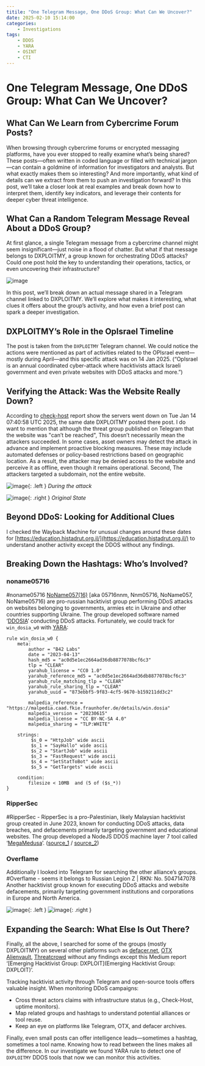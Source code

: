 ```yaml
---
titile: "One Telegram Message, One DDoS Group: What Can We Uncover?"
date: 2025-02-10 15:14:00
categories: 
    - Investigations
tags: 
    - DDOS
    - YARA
    - OSINT
    - CTI
---
```


# One Telegram Message, One DDoS Group: What Can We Uncover?

## What Can We Learn from Cybercrime Forum Posts?
When browsing through cybercrime forums or encrypted messaging platforms, have you ever stopped to really examine what’s being shared? These posts—often written in coded language or filled with technical jargon—can contain a goldmine of information for investigators and analysts. But what exactly makes them so interesting? And more importantly, what kind of details can we extract from them to push an investigation forward?
In this post, we’ll take a closer look at real examples and break down how to interpret them, identify key indicators, and leverage their contents for deeper cyber threat intelligence.

## What Can a Random Telegram Message Reveal About a DDoS Group?
At first glance, a single Telegram message from a cybercrime channel might seem insignificant—just noise in a flood of chatter. But what if that message belongs to DXPLOITMY, a group known for orchestrating DDoS attacks? Could one post hold the key to understanding their operations, tactics, or even uncovering their infrastructure?

![image](https://github.com/user-attachments/assets/96384174-7e60-44e8-916d-19181f0a518a)

In this post, we’ll break down an actual message shared in a Telegram channel linked to DXPLOITMY. We’ll explore what makes it interesting, what clues it offers about the group’s activity, and how even a brief post can spark a deeper investigation.

## DXPLOITMY’s Role in the OpIsrael Timeline
The post is taken from the `DXPLOITMY` Telegram channel.
We could notice the actions were mentioned as part of activities related to the OPIsrael event—mostly during April—and this specific attack was on 14 Jan 2025. (“OpIsrael is an annual coordinated cyber-attack where hacktivists attack Israeli government and even private websites with DDoS attacks and more.”)

## Verifying the Attack: Was the Website Really Down?
According to [check-host](https://check-host.net/check-report/223da56akbc5) report show the servers went down on Tue Jan 14 07:40:58 UTC 2025, the same date DXPLOITMY posted there post. I do want to mention that although the threat group published on Telegram that the website was "can’t be reached", This doesn’t necessarily mean the attackers succeeded. In some cases, asset owners may detect the attack in advance and implement proactive blocking measures. These may include automated defenses or policy-based restrictions based on geographic location. As a result, the attacker may be denied access to the website and perceive it as offline, even though it remains operational. Second, The attackers targeted a subdomain, not the entire website.

![image](https://github.com/user-attachments/assets/323edfd2-013e-4df2-bd79-880808263c49){: .left }
_During the attack_

![image](https://github.com/user-attachments/assets/1f601797-aeb7-43fd-ab46-9a0de527a3c5){: .right }
_Original State_

## Beyond DDoS: Looking for Additional Clues
I checked the Wayback Machine for unusual changes around these dates for [https://education.histadrut.org.il/](https://education.histadrut.org.il/) to understand another activity except the DDOS without any findings. 

## Breaking Down the Hashtags: Who’s Involved?
### noname05716
#noname05716 
[NoName057(16)](https://malpedia.caad.fkie.fraunhofer.de/actor/noname057(16)) [aka 05716nnm, Nnm05716, NoName057, NoName05716) are pro-russian hacktivist group performing DDoS attacks on websites belonging to governments, armies etc in Ukraine and other countries supporting Ukraine. The group developed software named ‘[DDOSIA](https://www.radware.com/security/threat-advisories-and-attack-reports/project-ddosia-russias-answer-to-disbalancer/)’ conducting DDoS attacks.
Fortunately, we could track for `win_dosia_w0` with [YARA](https://malpedia.caad.fkie.fraunhofer.de/details/win.dosia): 

```yara [TLP:WHITE] win_dosia_w0 (20230615 | No description)
rule win_dosia_w0 {
    meta:
        author = "B42 Labs"
        date = "2023-04-13"
        hash_md5 = "ac0d5e1ec2664ad36db8877078bcf6c3"
        tlp = "CLEAR"
        yarahub_license = "CC0 1.0"
        yarahub_reference_md5 = "ac0d5e1ec2664ad36db8877078bcf6c3"
        yarahub_rule_matching_tlp = "CLEAR"
        yarahub_rule_sharing_tlp = "CLEAR"
        yarahub_uuid = "873ebbf5-9f83-4cf5-9670-b159211dd3c2"
        
        malpedia_reference = "https://malpedia.caad.fkie.fraunhofer.de/details/win.dosia"
        malpedia_version = "20230615"
        malpedia_license = "CC BY-NC-SA 4.0"
        malpedia_sharing = "TLP:WHITE"
        
    strings:
         $s_0 = "HttpJob" wide ascii
         $s_1 = "SayHallo" wide ascii
         $s_2 = "StartJob" wide ascii
         $s_3 = "FastRequest" wide ascii
         $s_4 = "SetStatToBot" wide ascii
         $s_5 = "GetTargets" wide ascii

    condition:
        filesize < 10MB  and (5 of ($s_*))
}
```
### RipperSec
#RipperSec - RipperSec is a pro-Palestinian, likely Malaysian hacktivist group created in June 2023, known for conducting DDoS attacks, data breaches, and defacements primarily targeting government and educational websites. The group developed a NodeJS DDOS machine layer 7 tool called ‘[MegaMedusa](https://www.radware.com/blog/security/megamedusa-rippersec-public-web-ddos-attack-tool/)’. ([source_1](https://malpedia.caad.fkie.fraunhofer.de/actor/rippersec) / [source_2](https://malpedia.caad.fkie.fraunhofer.de/details/js.mega_medusa))

### Overflame
Additionally I looked into Telegram for searching the other alliance’s groups. 
#Overflame - seems it belongs to Russian Legion Z  | RKN: No. 5047147078
Another hacktivist group known for executing DDoS attacks and website defacements, primarily targeting government institutions and corporations in Europe and North America.

![image](https://github.com/user-attachments/assets/74aad262-c7d5-49c6-a702-0ab4f28a23e1){: .left }
![image](https://github.com/user-attachments/assets/438c77b3-1b82-4ba1-bd46-29d4b673a6a1){: .right }


## Expanding the Search: What Else Is Out There?
Finally, all the above, I searched for some of the groups (mostly DXPLOITMY) on several other platforms such as [defacer.net](http://defacer.net), [OTX Alienvault](https://otx.alienvault.com/), [Threatcrowd](http://ci-www.threatcrowd.org/) without any findings except this Medium report ‘[Emerging Hacktivist Group: DXPLOIT](Emerging Hacktivist Group: DXPLOIT)’.

Tracking hacktivist activity through Telegram and open-source tools offers valuable insight.
When monitoring DDoS campaigns:
- Cross threat actors claims with infrastructure status (e.g., Check-Host, uptime monitors).
- Map related groups and hashtags to understand potential alliances or tool reuse.
- Keep an eye on platforms like Telegram, OTX, and defacer archives.

Finally, even small posts can offer intelligence leads—sometimes a hashtag, sometimes a tool name. 
Knowing how to read between the lines makes all the difference. In our investigate we found YARA rule to detect one of `DXPLOITMY` DDOS tools that now we can monitor this activities. 

